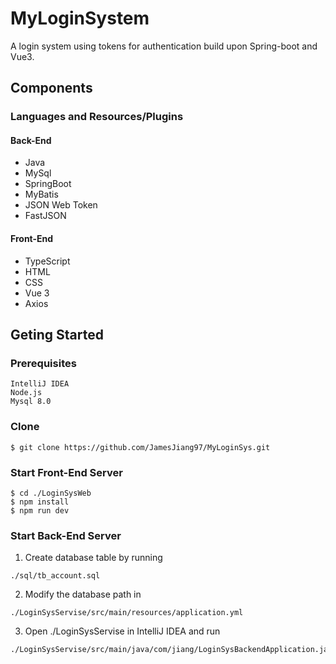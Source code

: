 # MyLoginSystem
A login system using tokens for authentication build upon Spring-boot and Vue3.

## Components

### Languages and Resources/Plugins

#### Back-End

- Java
- MySql
- SpringBoot
- MyBatis
- JSON Web Token
- FastJSON

#### Front-End

- TypeScript
- HTML
- CSS
- Vue 3
- Axios

## Geting Started

### Prerequisites

```
IntelliJ IDEA
Node.js
Mysql 8.0
```

### Clone

```
$ git clone https://github.com/JamesJiang97/MyLoginSys.git
```

### Start Front-End Server
```
$ cd ./LoginSysWeb
$ npm install
$ npm run dev
```
### Start Back-End Server

 1. Create database table by running 
   ```
   ./sql/tb_account.sql
   ```
 2. Modify the database path in 
   ```
   ./LoginSysServise/src/main/resources/application.yml
   ```
 3. Open ./LoginSysServise in IntelliJ IDEA and run 
   ```
   ./LoginSysServise/src/main/java/com/jiang/LoginSysBackendApplication.java
   ```
